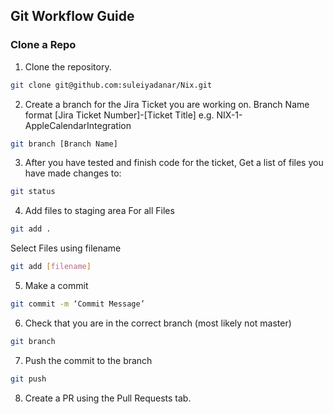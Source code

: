 ## Git Workflow Guide

### Clone a Repo

1. Clone the repository.

```bash
git clone git@github.com:suleiyadanar/Nix.git
```
2. Create a branch for the Jira Ticket you are working on. 
Branch Name format [Jira Ticket Number]-[Ticket Title]
e.g. NIX-1-AppleCalendarIntegration
```bash
git branch [Branch Name]	
```
3. After you have tested and finish code for the ticket, 
Get a list of files you have made changes to:
```bash
git status
```

4. Add files to staging area
For all Files

```bash
git add .
```

Select Files using filename
```bash
git add [filename]
```

5. Make a commit
```bash
git commit -m ‘Commit Message’
```

6. Check that you are in the correct branch (most likely not master)
```bash
git branch
```

7. Push the commit to the branch
```bash
git push
```
8. Create a PR using the Pull Requests tab.
